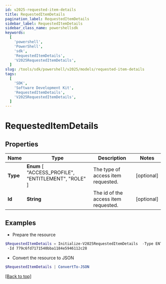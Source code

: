 ```yaml
---
id: v2025-requested-item-details
title: RequestedItemDetails
pagination_label: RequestedItemDetails
sidebar_label: RequestedItemDetails
sidebar_class_name: powershellsdk
keywords:
  [
    'powershell',
    'PowerShell',
    'sdk',
    'RequestedItemDetails',
    'V2025RequestedItemDetails',
  ]
slug: /tools/sdk/powershell/v2025/models/requested-item-details
tags:
  [
    'SDK',
    'Software Development Kit',
    'RequestedItemDetails',
    'V2025RequestedItemDetails',
  ]
---
```


# RequestedItemDetails

## Properties

| Name | Type | Description | Notes |
| --- | --- | --- | --- |
| **Type** | **Enum** [ "ACCESS_PROFILE", "ENTITLEMENT", "ROLE" ] | The type of access item requested. | [optional] |
| **Id** | **String** | The id of the access item requested. | [optional] |

## Examples

- Prepare the resource

```powershell
$RequestedItemDetails = Initialize-V2025RequestedItemDetails  -Type ENTITLEMENT `
 -Id 779c6fd7171540bba1184e5946112c28
```

- Convert the resource to JSON

```powershell
$RequestedItemDetails | ConvertTo-JSON
```

[[Back to top]](#)
